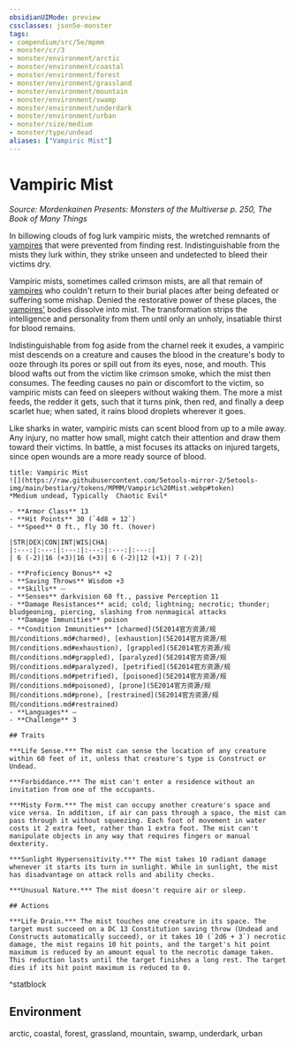 ```yaml
---
obsidianUIMode: preview
cssclasses: json5e-monster
tags:
- compendium/src/5e/mpmm
- monster/cr/3
- monster/environment/arctic
- monster/environment/coastal
- monster/environment/forest
- monster/environment/grassland
- monster/environment/mountain
- monster/environment/swamp
- monster/environment/underdark
- monster/environment/urban
- monster/size/medium
- monster/type/undead
aliases: ["Vampiric Mist"]
---
```

# Vampiric Mist
*Source: Mordenkainen Presents: Monsters of the Multiverse p. 250, The Book of Many Things*  

In billowing clouds of fog lurk vampiric mists, the wretched remnants of [vampires](5E2014官方资源/bestiary/undead/vampire.md) that were prevented from finding rest. Indistinguishable from the mists they lurk within, they strike unseen and undetected to bleed their victims dry.

Vampiric mists, sometimes called crimson mists, are all that remain of [vampires](5E2014官方资源/bestiary/undead/vampire.md) who couldn't return to their burial places after being defeated or suffering some mishap. Denied the restorative power of these places, the [vampires'](5E2014官方资源/bestiary/undead/vampire.md) bodies dissolve into mist. The transformation strips the intelligence and personality from them until only an unholy, insatiable thirst for blood remains.

Indistinguishable from fog aside from the charnel reek it exudes, a vampiric mist descends on a creature and causes the blood in the creature's body to ooze through its pores or spill out from its eyes, nose, and mouth. This blood wafts out from the victim like crimson smoke, which the mist then consumes. The feeding causes no pain or discomfort to the victim, so vampiric mists can feed on sleepers without waking them. The more a mist feeds, the redder it gets, such that it turns pink, then red, and finally a deep scarlet hue; when sated, it rains blood droplets wherever it goes.

Like sharks in water, vampiric mists can scent blood from up to a mile away. Any injury, no matter how small, might catch their attention and draw them toward their victims. In battle, a mist focuses its attacks on injured targets, since open wounds are a more ready source of blood.

```ad-statblock
title: Vampiric Mist
![](https://raw.githubusercontent.com/5etools-mirror-2/5etools-img/main/bestiary/tokens/MPMM/Vampiric%20Mist.webp#token)
*Medium undead, Typically  Chaotic Evil*

- **Armor Class** 13
- **Hit Points** 30 (`4d8 + 12`)
- **Speed** 0 ft., fly 30 ft. (hover)

|STR|DEX|CON|INT|WIS|CHA|
|:---:|:---:|:---:|:---:|:---:|:---:|
| 6 (-2)|16 (+3)|16 (+3)| 6 (-2)|12 (+1)| 7 (-2)|

- **Proficiency Bonus** +2
- **Saving Throws** Wisdom +3
- **Skills** ⏤
- **Senses** darkvision 60 ft., passive Perception 11
- **Damage Resistances** acid; cold; lightning; necrotic; thunder; bludgeoning, piercing, slashing from nonmagical attacks
- **Damage Immunities** poison
- **Condition Immunities** [charmed](5E2014官方资源/规则/conditions.md#charmed), [exhaustion](5E2014官方资源/规则/conditions.md#exhaustion), [grappled](5E2014官方资源/规则/conditions.md#grappled), [paralyzed](5E2014官方资源/规则/conditions.md#paralyzed), [petrified](5E2014官方资源/规则/conditions.md#petrified), [poisoned](5E2014官方资源/规则/conditions.md#poisoned), [prone](5E2014官方资源/规则/conditions.md#prone), [restrained](5E2014官方资源/规则/conditions.md#restrained)
- **Languages** —
- **Challenge** 3

## Traits

***Life Sense.*** The mist can sense the location of any creature within 60 feet of it, unless that creature's type is Construct or Undead.

***Forbiddance.*** The mist can't enter a residence without an invitation from one of the occupants.

***Misty Form.*** The mist can occupy another creature's space and vice versa. In addition, if air can pass through a space, the mist can pass through it without squeezing. Each foot of movement in water costs it 2 extra feet, rather than 1 extra foot. The mist can't manipulate objects in any way that requires fingers or manual dexterity.

***Sunlight Hypersensitivity.*** The mist takes 10 radiant damage whenever it starts its turn in sunlight. While in sunlight, the mist has disadvantage on attack rolls and ability checks.

***Unusual Nature.*** The mist doesn't require air or sleep.

## Actions

***Life Drain.*** The mist touches one creature in its space. The target must succeed on a DC 13 Constitution saving throw (Undead and Constructs automatically succeed), or it takes 10 (`2d6 + 3`) necrotic damage, the mist regains 10 hit points, and the target's hit point maximum is reduced by an amount equal to the necrotic damage taken. This reduction lasts until the target finishes a long rest. The target dies if its hit point maximum is reduced to 0.
```
^statblock

## Environment

arctic, coastal, forest, grassland, mountain, swamp, underdark, urban
